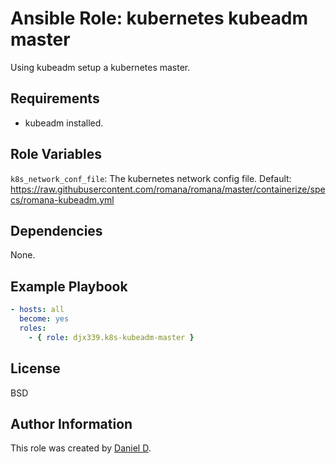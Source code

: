 Ansible Role: kubernetes kubeadm master
=========

Using kubeadm setup a kubernetes master.

Requirements
------------

- kubeadm installed.

Role Variables
--------------

`k8s_network_conf_file`: The kubernetes network config file.
Default: https://raw.githubusercontent.com/romana/romana/master/containerize/specs/romana-kubeadm.yml

Dependencies
------------

None.

Example Playbook
----------------

```yml
- hosts: all
  become: yes
  roles:
    - { role: djx339.k8s-kubeadm-master }
```

License
-------

BSD

Author Information
------------------

This role was created by [Daniel D](https://github.com/djx339).
